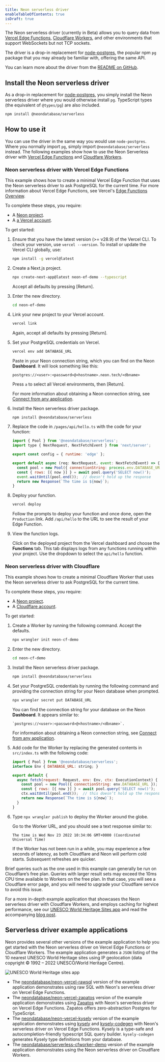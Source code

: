 ```yaml
---
title: Neon serverless driver
enableTableOfContents: true
isDraft: true
---
```


The Neon serverless driver (currently in Beta) allows you to query data from [Vercel Edge Functions](https://vercel.com/docs/concepts/functions/edge-functions), [Cloudflare Workers](https://workers.cloudflare.com/), and other environments that support WebSockets but not TCP sockets.

The driver is a drop-in replacement for [node-postgres](https://node-postgres.com/), the popular npm `pg` package that you may already be familiar with, offering the same API.

You can learn more about the driver from the [README on GitHub](https://github.com/neondatabase/serverless/blob/main/README.md).

## Install the Neon serverless driver

As a drop-in replacement for [node-postgres](https://node-postgres.com/), you simply install the Neon serverless driver where you would otherwise install `pg`. TypeScript types (the equivalent of `@types/pg`) are also included.

```bash
npm install @neondatabase/serverless
```

## How to use it

You can use the driver in the same way you would use `node-postgres`. Where you normally import `pg`, simply import `@neondatabase/serverless` instead. The following examples show how to use the Neon Serverless driver with [Vercel Edge Functions](#neon-serverless-driver-with-vercel-edge-functions) and [Cloudfare Workers](#neon-serverless-driver-with-cloudflare).

### Neon serverless driver with Vercel Edge Functions

This example shows how to create a minimal Vercel Edge Function that uses the Neon serverless driver to ask PostgreSQL for the current time. For more information about Vercel Edge Functions, see Vercel's [Edge Functions Overview](https://vercel.com/docs/concepts/functions/edge-functions).

To complete these steps, you require:

- A [Neon project](/docs/get-started-with-neon/setting-up-a-project).
- A [a Vercel account](https://vercel.com/).

To get started:

1. Ensure that you have the latest version (>= v28.9) of the Vercel CLI. To check your version, use `vercel --version`. To install or update the Vercel CLI globally, use:

    ```bash
    npm install -g vercel@latest
    ```

1. Create a Next.js project.

    ```bash
    npx create-next-app@latest neon-ef-demo --typescript
    ```
    
    Accept all defaults by pressing [Return].

1. Enter the new directory.

    ```bash
    cd neon-ef-demo
    ```

1. Link your new project to your Vercel account.

    ```bash
    vercel link
    ```
    
    Again, accept all defaults by pressing [Return].

1. Set your PostgreSQL credentials on Vercel.

    ```bash
    vercel env add DATABASE_URL
    ```

    Paste in your Neon connection string, which you can find on the Neon **Dashboard**. It will look something like this:
    
    ```
    postgres://<user>:<password>@<hostname>.neon.tech/<dbname>
    ```
    
    Press `a` to select all Vercel environments, then [Return].
    
    For more information about obtaining a Neon connection string, see [Connect from any application](/docs/connect/connect-from-any-app).

1. Install the Neon serverless driver package.

    ```bash
    npm install @neondatabase/serverless
    ```
    
1. Replace the code in `/pages/api/hello.ts` with the code for your function:

    ```js
    import { Pool } from '@neondatabase/serverless';
    import type { NextRequest, NextFetchEvent } from 'next/server';
    
    export const config = { runtime: 'edge' };
    
    export default async (req: NextRequest, event: NextFetchEvent) => {
      const pool = new Pool({ connectionString: process.env.DATABASE_URL });
      const { rows: [{ now }] } = await pool.query('SELECT now()');
      event.waitUntil(pool.end());  // doesn't hold up the response
      return new Response(`The time is ${now}`);
    }
    ```

1. Deploy your function.

    ```bash
    vercel deploy
    ```

    Follow the prompts to deploy your function and once done, open the `Production` link. Add `/api/hello` to the URL to see the result of your Edge Function.

1. View the function logs.

    Click on the deployed project from the Vercel dashboard and choose the **Functions** tab. This tab displays logs from any functions running within your project. Use the dropdown to select the `api/hello` function.


### Neon serverless driver with Cloudflare

This example shows how to create a minimal Cloudflare Worker that uses the Neon serverless driver to ask PostgreSQL for the current time.

To complete these steps, you require:

- A [Neon project](/docs/get-started-with-neon/setting-up-a-project).
- A [Cloudflare account](https://dash.cloudflare.com/).

To get started:

1. Create a Worker by running the following command. Accept the defaults.

    ```bash
    npx wrangler init neon-cf-demo
    ```

1. Enter the new directory.

    ```bash
    cd neon-cf-demo
    ```

1. Install the Neon serverless driver package.

    ```bash
    npm install @neondatabase/serverless
    ```

1. Set your PostgreSQL credentials by running the following command and providing the connection string for your Neon database when prompted.

    ```bash
    npx wrangler secret put DATABASE_URL
    ```

    You can find the connection string for your database on the Neon **Dashboard**. It appears similar to:

    ```text
    `postgres://<user>:<password>@<hostname>/<dbname>`. 
    ```

    For information about obtaining a Neon connection string, see [Connect from any application](/docs/connect/connect-from-any-app).

1. Add code for the Worker by replacing the generated contents in `src/index.ts` with the following code:

    ```js
    import { Pool } from '@neondatabase/serverless';
    interface Env { DATABASE_URL: string; }

    export default {
      async fetch(request: Request, env: Env, ctx: ExecutionContext) {
        const pool = new Pool({ connectionString: env.DATABASE_URL });
        const { rows: [{ now }] } = await pool.query('SELECT now()');
        ctx.waitUntil(pool.end());  // this doesn’t hold up the response
        return new Response(`The time is ${now}`);
      }
    }
    ```

1. Type `npx wrangler publish` to deploy the Worker around the globe.

    Go to the Worker URL, and you should see a text response similar to:

    ```text
    The time is Wed Nov 23 2022 10:34:06 GMT+0000 (Coordinated Universal Time)
    ```

    If the Worker has not been run in a while, you may experience a few seconds of latency, as both Cloudflare and Neon will perform cold starts. Subsequent refreshes are quicker.

<Admonition type="note">
Brief queries such as the one used in this example can generally be run on Cloudflare’s free plan. Queries with larger result sets may exceed the 10ms CPU time available to Workers on the free plan. In that case, you will see a Cloudflare error page, and you will need to upgrade your Cloudflare service to avoid this issue.
</Admonition>

For a more in-depth example application that showcases the Neon serverless driver with Cloudflare Workers, and employs caching for highest performance, see our [UNESCO World Heritage Sites app](https://github.com/neondatabase/serverless-cfworker-demo) and read the accompanying [blog post](https://neon.tech/blog/serverless-driver-for-postgres).


## Serverless driver example applications

Neon provides several other versions of the example application to help you get started with the Neon serverless driver on Vercel Edge Functions or Cloudflare Workers. The example application generates a `JSON` listing of the 10 nearest UNESCO World Heritage sites using IP geolocation (data copyright © 1992 – 2022 UNESCO/World Heritage Centre).

![UNESCO World Heritage sites app](/docs/relnotes/unesco_sites.png)

  - The [neondatabase/neon-vercel-rawsql](https://github.com/neondatabase/neon-vercel-rawsql) version of the example application demonstrates using raw SQL with Neon's serverless driver on Vercel Edge Functions.
  - The [neondatabase/neon-vercel-zapatos](https://github.com/neondatabase/neon-vercel-zapatos) version of the example application demonstrates using [Zapatos](https://jawj.github.io/zapatos/) with Neon's serverless driver on Vercel Edge Functions. Zapatos offers zero-abstraction Postgres for TypeScript.
  - The [neondatabase/neon-vercel-kysely](https://github.com/neondatabase/neon-vercel-kysely) version of the example application demonstrates using [kysely](https://github.com/koskimas/kysely) and [kysely-codegen](https://github.com/RobinBlomberg/kysely-codegen) with Neon's serverless driver on Vercel Edge Functions. Kysely is a type-safe and autocompletion-friendly typescript SQL query builder. `kysely-codegen` generates Kysely type definitions from your database.
 - The [neondatabase/serverless-cfworker-demo](https://github.com/neondatabase/serverless-cfworker-demo) version of the example application demonstrates using the Neon serverless driver on Cloudflare Workers.
